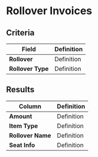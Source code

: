 # Rollover Invoices

## Criteria

| **Field** | **Definition** |
| --- | --- |
| **Rollover** | Definition |
| **Rollover Type** | Definition |

## Results

| **Column** | **Definition** |
| --- | --- |
| **Amount** | Definition |
| **Item Type** | Definition |
| **Rollover Name** | Definition |
| **Seat Info** | Definition |

